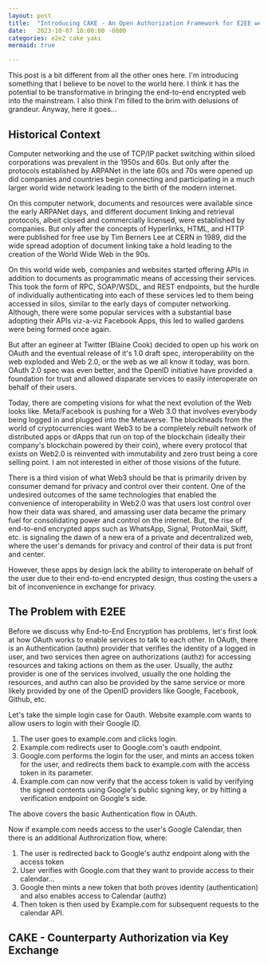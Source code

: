 ```yaml
---
layout: post
title:  "Introducing CAKE - An Open Authorization Framework for E2EE web."
date:   2023-10-07 10:00:00 -0800
categories: e2e2 cake yaki
mermaid: true

---
```

This post is a bit different from all the other ones here. I'm introducing something that I believe to be novel to the world here. I think it has the potential to be transformative in bringing the end-to-end encrypted web into the mainstream. I also think I'm filled to the brim with delusions of grandeur. Anyway, here it goes...

## Historical Context
Computer networking and the use of TCP/IP packet switching within siloed corporations was prevalent in the 1950s and 60s. But only after the protocols established by ARPANet in the late 60s and 70s were opened up did companies and countries begin connecting and participating in a much larger world wide network leading to the birth of the modern internet.

On this computer network, documents and resources were available since the early ARPANet days, and different document linking and retrieval protocols, albeit closed and commercially licensed, were established by companies. But only after the concepts of Hyperlinks, HTML, and HTTP were published for free use by Tim Berners Lee at CERN in 1989, did the wide spread adoption of document linking take a hold leading to the creation of the World Wide Web in the 90s.

On this world wide web, companies and websites started offering APIs in addition to documents as programmatic means of accessing their services. This took the form of RPC, SOAP/WSDL, and REST endpoints, but the hurdle of individually authenticating into each of these services led to them being accessed in silos, similar to the early days of computer networking. Although, there were some popular services with a substantial base adopting their APIs viz-a-viz Facebook Apps, this led to walled gardens were being formed once again.

But after an egineer at Twitter (Blaine Cook) decided to open up his work on OAuth and the eventual release of it's 1.0 draft spec, interoperability on the web exploded and Web 2.0, or the web as we all know it today, was born. OAuth 2.0 spec was even better, and the OpenID initiative have provided a foundation for trust and allowed disparate services to easily interoperate on behalf of their users.

Today, there are competing visions for what the next evolution of the Web looks like. Meta/Facebook is pushing for a Web 3.0 that involves everybody being logged in and plugged into the Metaverse. The blockheads from the world of cryptocurrencies want Web3 to be a completely rebuilt network of distributed apps or dApps that run on top of the blockchain (ideally their company's blockchain powered by their coin), where every protocol that exists on Web2.0 is reinvented with immutability and zero trust being a core selling point. I am not interested in either of those visions of the future.

There is a third vision of what Web3 should be that is primarily driven by consumer demand for privacy and control over their content. One of the undesired outcomes of the same technologies that enabled the convenience of interoperability in Web2.0 was that users lost control over how their data was shared, and amassing user data became the primary fuel for consolidating power and control on the internet. But, the rise of end-to-end encrypted apps such as WhatsApp, Signal, ProtonMail, Skiff, etc. is signaling the dawn of a new era of a private and decentralized web, where the user's demands for privacy and control of their data is put front and center.

However, these apps by design lack the ability to interoperate on behalf of the user due to their end-to-end encrypted design, thus costing the users a bit of inconvenience in exchange for privacy.

## The Problem with E2EE

Before we discuss why End-to-End Encryption has problems, let's first look at how OAuth works to enable services to talk to each other. In OAuth, there is an Authentication (authn) provider that verifies the identity of a logged in user, and two services then agree on authorizations (authz) for accessing resources and taking actions on them as the user. Usually, the authz provider is one of the services involved, usually the one holding the resources, and authn can also be provided by the same service or more likely provided by one of the OpenID providers like Google, Facebook, Github, etc.

Let's take the simple login case for Oauth. Website example.com wants to allow users to login with their Google ID.

1. The user goes to example.com and clicks login.
2. Example.com redirects user to Google.com's oauth endpoint.
3. Google.com performs the login for the user, and mints an access token for the user, and redirects them back to example.com with the access token in its parameter.
4. Example.com can now verify that the access token is valid by verifying the signed contents using Google's public signing key, or by hitting a verification endpoint on Google's side.

The above covers the basic Authentication flow in OAuth.

Now if example.com needs access to the user's Google Calendar, then there is an additional Authrorization flow, where:
1. The user is redirected back to Google's authz endpoint along with the access token
2. User verifies with Google.com that they want to provide access to their calendar...
3. Google then mints a new token that both proves identity (authentication) and also enables access to Calendar (authz)
4. Then token is then used by Example.com for subsequent requests to the calendar API.


## CAKE - Counterparty Authorization via Key Exchange
